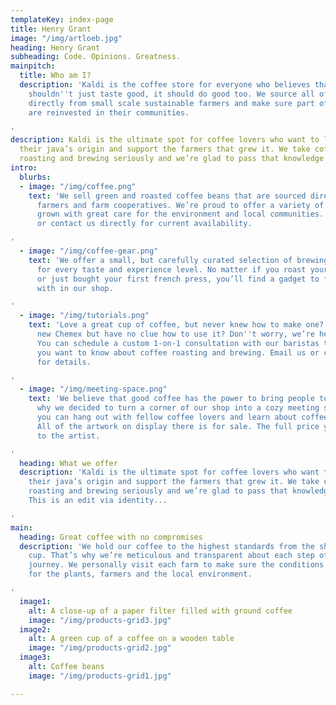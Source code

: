 ```yaml
---
templateKey: index-page
title: Henry Grant
image: "/img/artloeb.jpg"
heading: Henry Grant
subheading: Code. Opinions. Greatness.
mainpitch:
  title: Who am I?
  description: 'Kaldi is the coffee store for everyone who believes that great coffee
    shouldn''t just taste good, it should do good too. We source all of our beans
    directly from small scale sustainable farmers and make sure part of the profits
    are reinvested in their communities.

'
description: Kaldi is the ultimate spot for coffee lovers who want to learn about
  their java’s origin and support the farmers that grew it. We take coffee production,
  roasting and brewing seriously and we’re glad to pass that knowledge to anyone.
intro:
  blurbs:
  - image: "/img/coffee.png"
    text: 'We sell green and roasted coffee beans that are sourced directly from independent
      farmers and farm cooperatives. We’re proud to offer a variety of coffee beans
      grown with great care for the environment and local communities. Check our post
      or contact us directly for current availability.

'
  - image: "/img/coffee-gear.png"
    text: 'We offer a small, but carefully curated selection of brewing gear and tools
      for every taste and experience level. No matter if you roast your own beans
      or just bought your first french press, you’ll find a gadget to fall in love
      with in our shop.

'
  - image: "/img/tutorials.png"
    text: 'Love a great cup of coffee, but never knew how to make one? Bought a fancy
      new Chemex but have no clue how to use it? Don''t worry, we’re here to help.
      You can schedule a custom 1-on-1 consultation with our baristas to learn anything
      you want to know about coffee roasting and brewing. Email us or call the store
      for details.

'
  - image: "/img/meeting-space.png"
    text: 'We believe that good coffee has the power to bring people together. That’s
      why we decided to turn a corner of our shop into a cozy meeting space where
      you can hang out with fellow coffee lovers and learn about coffee making techniques.
      All of the artwork on display there is for sale. The full price you pay goes
      to the artist.

'
  heading: What we offer
  description: 'Kaldi is the ultimate spot for coffee lovers who want to learn about
    their java’s origin and support the farmers that grew it. We take coffee production,
    roasting and brewing seriously and we’re glad to pass that knowledge to anyone.
    This is an edit via identity...

'
main:
  heading: Great coffee with no compromises
  description: 'We hold our coffee to the highest standards from the shrub to the
    cup. That’s why we’re meticulous and transparent about each step of the coffee’s
    journey. We personally visit each farm to make sure the conditions are optimal
    for the plants, farmers and the local environment.

'
  image1:
    alt: A close-up of a paper filter filled with ground coffee
    image: "/img/products-grid3.jpg"
  image2:
    alt: A green cup of a coffee on a wooden table
    image: "/img/products-grid2.jpg"
  image3:
    alt: Coffee beans
    image: "/img/products-grid1.jpg"

---
```

